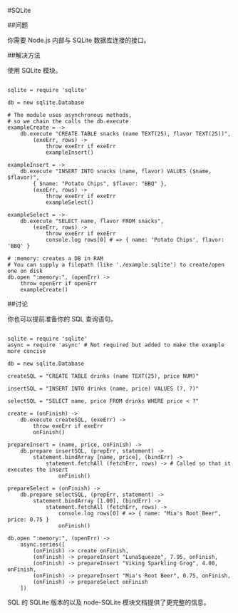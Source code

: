 #SQLite
  
##问题
  
你需要 Node.js 内部与 SQLite 数据库连接的接口。
  
##解决方法
  
使用 SQLite 模块。
  
<pre><code>
sqlite = require 'sqlite'

db = new sqlite.Database

# The module uses asynchronous methods,
# so we chain the calls the db.execute
exampleCreate = ->
    db.execute "CREATE TABLE snacks (name TEXT(25), flavor TEXT(25))",
        (exeErr, rows) ->
            throw exeErr if exeErr
            exampleInsert()

exampleInsert = ->
    db.execute "INSERT INTO snacks (name, flavor) VALUES ($name, $flavor)",
        { $name: "Potato Chips", $flavor: "BBQ" },
        (exeErr, rows) ->
            throw exeErr if exeErr
            exampleSelect()

exampleSelect = ->
    db.execute "SELECT name, flavor FROM snacks",
        (exeErr, rows) ->
            throw exeErr if exeErr
            console.log rows[0] # => { name: 'Potato Chips', flavor: 'BBQ' }

# :memory: creates a DB in RAM
# You can supply a filepath (like './example.sqlite') to create/open one on disk
db.open ":memory:", (openErr) ->
    throw openErr if openErr
    exampleCreate()
</code></pre>
  
##讨论
  
你也可以提前准备你的 SQL 查询语句。
  
<pre><code>
sqlite = require 'sqlite'
async = require 'async' # Not required but added to make the example more concise

db = new sqlite.Database

createSQL = "CREATE TABLE drinks (name TEXT(25), price NUM)"

insertSQL = "INSERT INTO drinks (name, price) VALUES (?, ?)"

selectSQL = "SELECT name, price FROM drinks WHERE price < ?"

create = (onFinish) ->
    db.execute createSQL, (exeErr) ->
        throw exeErr if exeErr
        onFinish()
    
prepareInsert = (name, price, onFinish) ->
    db.prepare insertSQL, (prepErr, statement) ->
        statement.bindArray [name, price], (bindErr) ->
            statement.fetchAll (fetchErr, rows) -> # Called so that it executes the insert
                onFinish()

prepareSelect = (onFinish) ->
    db.prepare selectSQL, (prepErr, statement) ->
        statement.bindArray [1.00], (bindErr) ->
            statement.fetchAll (fetchErr, rows) ->
                console.log rows[0] # => { name: "Mia's Root Beer", price: 0.75 }
                onFinish()

db.open ":memory:", (openErr) ->
    async.series([
        (onFinish) -> create onFinish,
        (onFinish) -> prepareInsert "LunaSqueeze", 7.95, onFinish,
        (onFinish) -> prepareInsert "Viking Sparkling Grog", 4.00, onFinish,
        (onFinish) -> prepareInsert "Mia's Root Beer", 0.75, onFinish,
        (onFinish) -> prepareSelect onFinish
    ])
</code></pre>
  
SQL 的 SQLite 版本的以及 node-SQLite 模块文档提供了更完整的信息。
